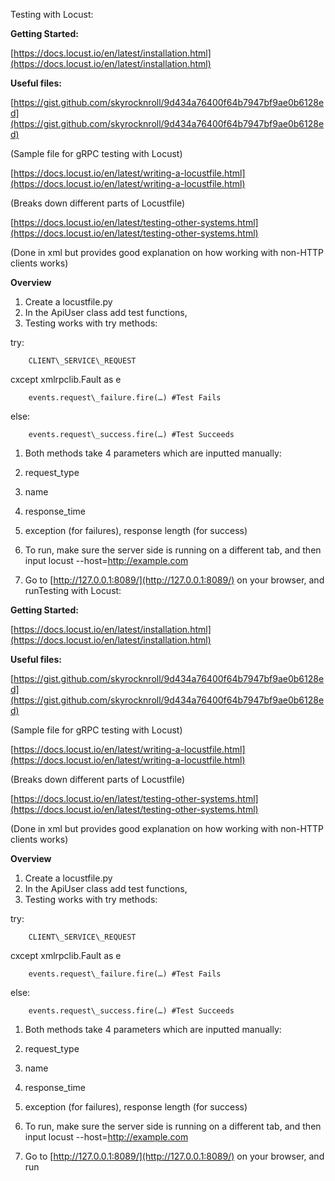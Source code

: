 Testing with Locust:

**Getting Started:**

[https://docs.locust.io/en/latest/installation.html](https://docs.locust.io/en/latest/installation.html)

**Useful files:**

[https://gist.github.com/skyrocknroll/9d434a76400f64b7947bf9ae0b6128ed](https://gist.github.com/skyrocknroll/9d434a76400f64b7947bf9ae0b6128ed)

(Sample file for gRPC testing with Locust)

[https://docs.locust.io/en/latest/writing-a-locustfile.html](https://docs.locust.io/en/latest/writing-a-locustfile.html)

(Breaks down different parts of Locustfile)

[https://docs.locust.io/en/latest/testing-other-systems.html](https://docs.locust.io/en/latest/testing-other-systems.html)

(Done in xml but provides good explanation on how working with non-HTTP clients works)

**Overview**

1. Create a locustfile.py
2. In the ApiUser class add test functions,
3. Testing works with try methods:

try:

        CLIENT\_SERVICE\_REQUEST

cxcept xmlrpclib.Fault as e

        events.request\_failure.fire(…) #Test Fails

else:

        events.request\_success.fire(…) #Test Succeeds

1. Both methods take 4 parameters which are inputted manually:
  1. request\_type
  2. name
  3. response\_time
  4. exception (for failures), response length (for success)

1. To run, make sure the server side is running on a different tab, and then input locust --host=http://example.com
2. Go to [http://127.0.0.1:8089/](http://127.0.0.1:8089/) on your browser, and runTesting with Locust:

**Getting Started:**

[https://docs.locust.io/en/latest/installation.html](https://docs.locust.io/en/latest/installation.html)

**Useful files:**

[https://gist.github.com/skyrocknroll/9d434a76400f64b7947bf9ae0b6128ed](https://gist.github.com/skyrocknroll/9d434a76400f64b7947bf9ae0b6128ed)

(Sample file for gRPC testing with Locust)

[https://docs.locust.io/en/latest/writing-a-locustfile.html](https://docs.locust.io/en/latest/writing-a-locustfile.html)

(Breaks down different parts of Locustfile)

[https://docs.locust.io/en/latest/testing-other-systems.html](https://docs.locust.io/en/latest/testing-other-systems.html)

(Done in xml but provides good explanation on how working with non-HTTP clients works)

**Overview**

1. Create a locustfile.py
2. In the ApiUser class add test functions,
3. Testing works with try methods:

try:

        CLIENT\_SERVICE\_REQUEST

cxcept xmlrpclib.Fault as e

        events.request\_failure.fire(…) #Test Fails

else:

        events.request\_success.fire(…) #Test Succeeds

1. Both methods take 4 parameters which are inputted manually:
  1. request\_type
  2. name
  3. response\_time
  4. exception (for failures), response length (for success)

1. To run, make sure the server side is running on a different tab, and then input locust --host=http://example.com
2. Go to [http://127.0.0.1:8089/](http://127.0.0.1:8089/) on your browser, and run
